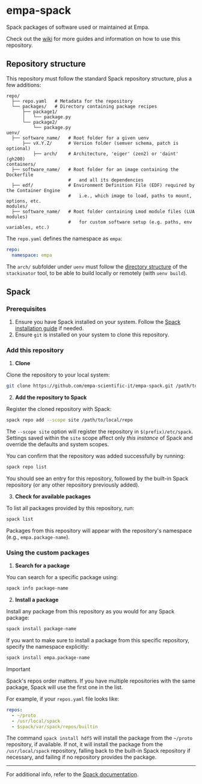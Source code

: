 # empa-spack

Spack packages of software used or maintained at Empa.

Check out the [wiki](https://github.com/empa-scientific-it/empa-spack/wiki) for more guides and information on how to use this repository.

## Repository structure

This repository must follow the standard Spack repository structure, plus a few additions:
```
repo/
  ├── repo.yaml   # Metadata for the repository
  └── packages/   # Directory containing package recipes
      ├── package1/
      │   └── package.py
      └── package2/
          └── package.py
uenv/
  ├── software_name/   # Root folder for a given uenv
      ├── vX.Y.Z/      # Version folder (semver schema, patch is optional)
          ├── arch/    # Architecture, 'eiger' (zen2) or 'daint' (gh200)
containers/
  ├── software_name/   # Root folder for an image containing the Dockerfile
                       #   and all its dependencies
  ├── edf/             # Environment Definition File (EDF) required by the Container Engine
                       #   i.e., which image to load, paths to mount, options, etc.
modules/
  ├── software_name/   # Root folder containing Lmod module files (LUA modules)
                       #   for custom software setup (e.g. paths, env variables, etc.)
```

The `repo.yaml` defines the namespace as `empa`:
```yaml
repo:
  namespace: empa
```

The `arch/` subfolder under `uenv` must follow the [directory structure](https://eth-cscs.github.io/stackinator/recipes/) of the `stackinator` tool, to be able to build locally or remotely (with `uenv build`).

## Spack

### Prerequisites

1. Ensure you have Spack installed on your system. Follow the [Spack installation guide](https://spack.readthedocs.io/en/latest/getting_started.html) if needed.
2. Ensure `git` is installed on your system to clone this repository.

### Add this repository

1. **Clone**

Clone the repository to your local system:
```bash
git clone https://github.com/empa-scientific-it/empa-spack.git /path/to/local/repo
```

2. **Add the repository to Spack**

Register the cloned repository with Spack:
```bash
spack repo add --scope site /path/to/local/repo
```

The `--scope site` option will register the repository in `$(prefix)/etc/spack`. Settings saved within the `site` scope affect only *this instance* of Spack and override the defaults and system scopes.

You can confirm that the repository was added successfully by running:
```bash
spack repo list
```
You should see an entry for this repository, followed by the built-in Spack repository (or any other repository previously added).

3. **Check for available packages**

To list all packages provided by this repository, run:
```bash
spack list
```

Packages from this repository will appear with the repository's namespace (e.g., `empa.package-name`).


### Using the custom packages

1. **Search for a package**

You can search for a specific package using:
```bash
spack info package-name
```

2. **Install a package**

Install any package from this repository as you would for any Spack package:
```bash
spack install package-name
```

If you want to make sure to install a package from this specific repository, specify the namespace explicitly:
```bash
spack install empa.package-name
```
> [!IMPORTANT]
> Spack's repos order matters. If you have multiple repositories with the same package, Spack will use the first one in the list.

For example, if your `repos.yaml` file looks like:
```yaml
repos:
  - ~/proto
  - /usr/local/spack
  - $spack/var/spack/repos/builtin
```

The command `spack install hdf5` will install the package from the `~/proto` repository, if available. If not, it will install the package from the `/usr/local/spack` repository, falling back to the built-in Spack repository if necessary, and failing if no repository provides the package.

---

For additional info, refer to the [Spack documentation](https://spack.readthedocs.io).
